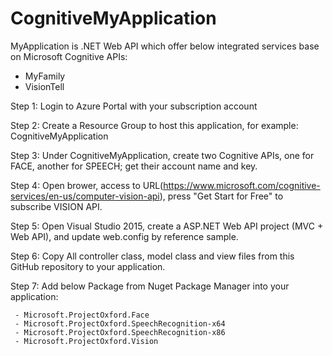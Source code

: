 # CognitiveMyApplication
MyApplication is .NET Web API which offer below integrated services base on Microsoft Cognitive APIs:
- MyFamily
- VisionTell

Step 1: Login to Azure Portal with your subscription account

Step 2: Create a Resource Group to host this application, for example: CognitiveMyApplication

Step 3: Under CognitiveMyApplication, create two Cognitive APIs, one for FACE, another for SPEECH; get their account name and key.

Step 4: Open brower, access to URL(https://www.microsoft.com/cognitive-services/en-us/computer-vision-api), press "Get Start for Free" to subscribe VISION API.

Step 5: Open Visual Studio 2015, create a ASP.NET Web API project (MVC + Web API), and update web.config by reference sample.

Step 6: Copy All controller class, model class and view files from this GitHub repository to your application.

Step 7: Add below Package from Nuget Package Manager into your application:

     - Microsoft.ProjectOxford.Face
     - Microsoft.ProjectOxford.SpeechRecognition-x64
     - Microsoft.ProjectOxford.SpeechRecognition-x86
     - Microsoft.ProjectOxford.Vision
     
     

